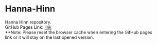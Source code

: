 # Hanna-Hinn
Hanna Hinn repository.  
GitHub Pages Link: [link](https://jsd-0723.github.io/Hanna-Hinn/)  
**Note: Please reset the browser cache when entering the GitHub pages link or it will stay on the last opened version.
